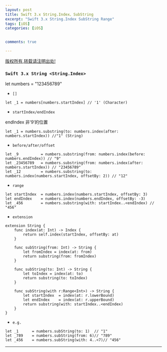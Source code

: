 ```yaml
---
layout: post
title: Swift 3.x String.Index、SubString 
excerpt: "Swift 3.x String.Index SubString Range"
tags: [iOS]
categories: [iOS]

  
comments: true

---
```

  
[版权所有,转载请注明出处!](https://ifallen.github.io)


### `Swift 3.x String <String.Index>`

>
let numbers = "123456789"

- `[]`

```
let _1 = numbers[numbers.startIndex] // '1' (Character)
```

- `startIndex/endIndex`

>
endIndex 非‘9’的位置

```
let _1 = numbers.substring(to: numbers.index(after: numbers.startIndex)) //"1" (String)
```

- `before/after/offset`

```
let _9          = numbers.substring(from: numbers.index(before: numbers.endIndex)) // "9"
let _23456789   = numbers.substring(from: numbers.index(after: numbers.startIndex)) // "23456789"
let _12         = numbers.substring(to: numbers.index(numbers.startIndex, offsetBy: 2)) // "12"

```

- `range`

```
let startIndex  = numbers.index(numbers.startIndex, offsetBy: 3)
let endIndex    = numbers.index(numbers.endIndex, offsetBy: -3)
let _456        = numbers.substring(with: startIndex..<endIndex) // "456"
```

- `extension`

```
extension String {
    func index(at: Int) -> Index {
        return self.index(startIndex, offsetBy: at)
    }
    
    func subString(from: Int) -> String {
        let fromIndex = index(at: from)
        return substring(from: fromIndex)
    }
    
    func subString(to: Int) -> String {
        let toIndex = index(at: to)
        return substring(to: toIndex)
    }
    
    func subString(with r:Range<Int>) -> String {
        let startIndex  = index(at: r.lowerBound)
        let endIndex    = index(at: r.upperBound)
        return substring(with: startIndex..<endIndex)
    }
}
```

>

- `e.g.`

```
let _1      = numbers.subString(to: 1) 	// "1"
let _789    = numbers.subString(from: 6)// "789"
let _456    = numbers.subString(with: 4..<7)// "456"
```

---

	
